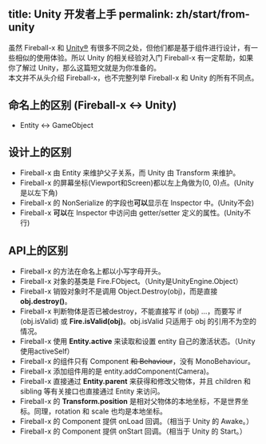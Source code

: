 title: Unity 开发者上手
permalink: zh/start/from-unity
---

虽然 Fireball-x 和 [Unity®](http://unity3d.com/) 有很多不同之处，但他们都是基于组件进行设计，有一些相似的使用体验。所以 Unity 的相关经验对入门 Fireball-x 有一定帮助，如果你了解过 Unity，那么这篇短文就是为你准备的。  
本文并不从头介绍 Fireball-x，也不完整列举 Fireball-x 和 Unity 的所有不同点。

## 命名上的区别 (Fireball-x <-> Unity)

- Entity <-> GameObject

## 设计上的区别

- Fireball-x 由 Entity 来维护父子关系，而 Unity 由 Transform 来维护。
- Fireball-x 的屏幕坐标(Viewport和Screen)都以左上角做为(0, 0)点。(Unity是以左下角)
- Fireball-x 的 NonSerialize 的字段也**可以**显示在 Inspector 中。(Unity不会)
- Fireball-x **可以**在 Inspector 中访问由 getter/setter 定义的属性。(Unity不行)

## API上的区别

- Fireball-x 的方法在命名上都以小写字母开头。
- Fireball-x 对象的基类是 Fire.FObject。（Unity是UnityEngine.Object）
- Fireball-x 销毁对象时不是调用 Object.Destroy(obj)，而是直接 **obj.destroy()**。
- Fireball-x 判断物体是否已被destroy，不能直接写 if (obj) ...，而要写 if (obj.isValid) 或 **Fire.isValid(obj)**。obj.isValid 只适用于 obj 的引用不为空的情况。
- Fireball-x 使用 **Entity.active** 来读取和设置 entity 自己的激活状态。（Unity使用activeSelf）
- Fireball-x 的组件只有 Component <del>和 Behaviour</del>，没有 MonoBehaviour。
- Fireball-x 添加组件用的是 entity.addComponent(Camera)。
- Fireball-x 直接通过 **Entity.parent** 来获得和修改父物体，并且 children 和 sibling 等有关接口也直接通过 Entity 来访问。
- Fireball-x 的 **Transform.position** 是相对父物体的本地坐标，不是世界坐标。同理，rotation 和 scale 也均是本地坐标。
- Fireball-x 的 Component 提供 onLoad 回调。（相当于 Unity 的 Awake。）
- Fireball-x 的 Component 提供 onStart 回调。（相当于 Unity 的 Start。）
